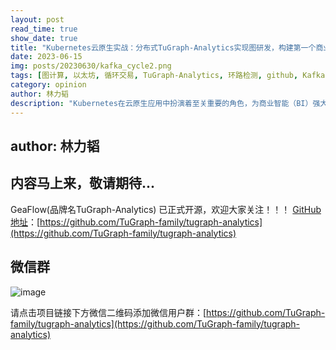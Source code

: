 ```yaml
---
layout: post
read_time: true
show_date: true
title: "Kubernetes云原生实战：分布式TuGraph-Analytics实现图研发，构建第一个商业智能应用"
date: 2023-06-15
img: posts/20230630/kafka_cycle2.png
tags: [图计算, 以太坊, 循环交易, TuGraph-Analytics, 环路检测, github, Kafka]
category: opinion
author: 林力韬
description: "Kubernetes在云原生应用中扮演着至关重要的角色，为商业智能（BI）强大赋能。不同于传统的BI，容器化部署在集群中可以获得更高的可靠性、弹性和灵活性。"
---
```

## author: 林力韬 
## 内容马上来，敬请期待...


GeaFlow(品牌名TuGraph-Analytics) 已正式开源，欢迎大家关注！！！
[GitHub地址](https://github.com/TuGraph-family/tugraph-analytics)：[https://github.com/TuGraph-family/tugraph-analytics](https://github.com/TuGraph-family/tugraph-analytics)

## 微信群
![image](../../../../assets/images/wechat.png)


请点击项目链接下方微信二维码添加微信用户群：[https://github.com/TuGraph-family/tugraph-analytics](https://github.com/TuGraph-family/tugraph-analytics)

